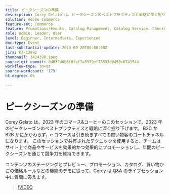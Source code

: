 ```yaml
---
title: ピークシーズンの準備
description: Corey Gelato は、ピークシーズンのベストプラクティスと戦略に深く掘り下げ、サイト上で商品やサービスを効果的かつ効果的に宣伝し、年間のピークシーズン中に競争力を維持する方法を学びます。 コンテンツのステージングとプレビュー、プロモーション、カタログ、買い物かごの価格ルールなどの機能のデモに従って、Corey は Q&A のライブセッション中に質問に答えます。
solution: Adobe Commerce
feature-set: Commerce
feature: Promotions/Events, Catalog Management, Catalog Service, Checkout, Best Practices, Price Rules
role: Admin, Leader, User
level: Beginner, Intermediate, Experienced
doc-type: Event
last-substantial-update: 2023-09-20T00:00:00Z
jira: KT-13992
thumbnail: 3424390.jpeg
source-git-commit: dd032d0b6f0fef7a5939ef78837d0450c0741544
workflow-type: tm+mt
source-wordcount: '179'
ht-degree: 0%

---
```



# ピークシーズンの準備

Corey Gelato は、2023 年のコマース&amp;コーヒーのこのセッションで、2023 年のピークシーズンのベストプラクティスと戦略に深く掘り下げます。 B2C か B2B かにかかわらず、e コマースは引き続きすべての買い物客のゴートチャネルになります。 このセッションで共有されたテクニックを使用すると、チームはサイト上で商品やサービスを効果的かつ効果的にプロモーションし、年間のピークシーズンを通じて競争力を維持できます。

コンテンツのステージングとプレビュー、プロモーション、カタログ、買い物かごの価格ルールなどの機能のデモに従って、Corey は Q&amp;A のライブセッション中に質問に答えます。

>[!VIDEO](https://video.tv.adobe.com/v/3424390/?learn=on)
